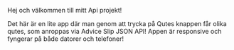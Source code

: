 Hej och välkommen till mitt Api projekt!

Det här är en lite app där man genom att trycka på Qutes knappen får olika qutes, som anroppas via Advice Slip JSON API!
Appen är responsive och fyngerar på både datorer och telefoner!
